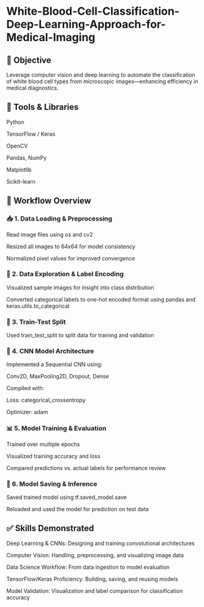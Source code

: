 # White-Blood-Cell-Classification-Deep-Learning-Approach-for-Medical-Imaging


## 📌 Objective
Leverage computer vision and deep learning to automate the classification of white blood cell types from microscopic images—enhancing efficiency in medical diagnostics.

## 🧰 Tools & Libraries
Python

TensorFlow / Keras

OpenCV

Pandas, NumPy

Matplotlib

Scikit-learn

## 📂 Workflow Overview
### 📥 1. Data Loading & Preprocessing
Read image files using os and cv2

Resized all images to 64x64 for model consistency

Normalized pixel values for improved convergence

### 🔎 2. Data Exploration & Label Encoding
Visualized sample images for insight into class distribution

Converted categorical labels to one-hot encoded format using pandas and keras.utils.to_categorical

### 🔀 3. Train-Test Split
Used train_test_split to split data for training and validation

### 🧠 4. CNN Model Architecture
Implemented a Sequential CNN using:

Conv2D, MaxPooling2D, Dropout, Dense

Compiled with:

Loss: categorical_crossentropy

Optimizer: adam

### 📊 5. Model Training & Evaluation
Trained over multiple epochs

Visualized training accuracy and loss

Compared predictions vs. actual labels for performance review

### 💾 6. Model Saving & Inference
Saved trained model using tf.saved_model.save

Reloaded and used the model for prediction on test data

## ✅ Skills Demonstrated
Deep Learning & CNNs: Designing and training convolutional architectures

Computer Vision: Handling, preprocessing, and visualizing image data

Data Science Workflow: From data ingestion to model evaluation

TensorFlow/Keras Proficiency: Building, saving, and reusing models

Model Validation: Visualization and label comparison for classification accuracy
